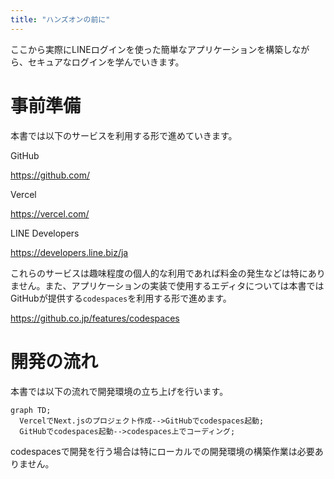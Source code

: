 ```yaml
---
title: "ハンズオンの前に"
---
```


ここから実際にLINEログインを使った簡単なアプリケーションを構築しながら、セキュアなログインを学んでいきます。

# 事前準備

本書では以下のサービスを利用する形で進めていきます。

GitHub

https://github.com/

Vercel

https://vercel.com/

LINE Developers

https://developers.line.biz/ja

これらのサービスは趣味程度の個人的な利用であれば料金の発生などは特にありません。また、アプリケーションの実装で使用するエディタについては本書ではGitHubが提供する`codespaces`を利用する形で進めます。

https://github.co.jp/features/codespaces

# 開発の流れ

本書では以下の流れで開発環境の立ち上げを行います。

```mermaid
graph TD;
  VercelでNext.jsのプロジェクト作成-->GitHubでcodespaces起動;
  GitHubでcodespaces起動-->codespaces上でコーディング;
```

codespacesで開発を行う場合は特にローカルでの開発環境の構築作業は必要ありません。
